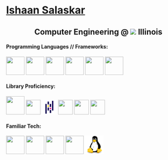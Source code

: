 # [Ishaan Salaskar](https://www.linkedin.com/in/ishaan-salaskar-uiuc26/)

<p style= .react-logo {
            vertical-align: middle;
            margin-right: 20px;
        }
        @media (prefers-reduced-motion: no-preference) {
            .react-logo {
                animation: App-logo-spin infinite 20s linear;
            }
        }
        @keyframes App-logo-spin {
            from {
                transform: rotate(0deg);
            }
            to {
                transform: rotate(360deg);
            }
        }></p>

<h2 align="center">Computer Engineering @ <img width="13px" src="https://marketing.illinois.edu/wp-content/uploads/2021/09/block-I-primary.png"/> Illinois</h2>


#### Programming Languages // Frameworks:

<p align="left">
<img src="https://img.icons8.com/color/30/000000/python.png" width="50" height="50"/>
<img src="https://upload.wikimedia.org/wikipedia/commons/1/18/C_Programming_Language.svg" width="50" height="50"/>
<img src="https://img.icons8.com/color/30/000000/java-coffee-cup-logo.png" width="50" height="50"/>
<img src="https://img.icons8.com/color/30/000000/javascript.png" width="50" height="50"/>
<img src="https://upload.wikimedia.org/wikipedia/commons/thumb/6/61/HTML5_logo_and_wordmark.svg/640px-HTML5_logo_and_wordmark.svg.png" width="50" height="50"/>
<img src="https://upload.wikimedia.org/wikipedia/commons/thumb/a/a7/React-icon.svg/2300px-React-icon.svg.png" width="50"
height="50" class="react-logo"/>
</p>

#### Library Proficiency:

<p align="left">
<img src="https://www.vectorlogo.zone/logos/tensorflow/tensorflow-icon.svg" width="50" height="50"/>
<img src="https://www.vectorlogo.zone/logos/pytorch/pytorch-icon.svg" width="40" height="40"/>
<img src="https://raw.githubusercontent.com/devicons/devicon/2ae2a900d2f041da66e950e4d48052658d850630/icons/pandas/pandas-original.svg" width="40" height="40"/>
<img src="https://upload.wikimedia.org/wikipedia/commons/0/05/Scikit_learn_logo_small.svg" width="40" height="40"/>
<img src="https://www.vectorlogo.zone/logos/opencv/opencv-icon.svg" width="40" height="40"/>
<img src="https://upload.wikimedia.org/wikipedia/commons/8/84/Matplotlib_icon.svg" width="40" height="40"/>
</p>

#### Familiar Tech:

<p align="left">
<img src="https://techwiki.eng.ua.edu/images/7/70/Quartus-logo.png" width="50" height="50">
<img src="https://www.raspberrypi.com/app/uploads/2020/06/raspberrry_pi_logo.png" width="50" height="50">
<img src="https://cdn.worldvectorlogo.com/logos/arduino-1.svg" width="50" height="50">
<img src="https://pbs.twimg.com/profile_images/759142234562277376/e9hjUIwQ_400x400.jpg" width="50" height="50">
<img src="https://raw.githubusercontent.com/devicons/devicon/master/icons/linux/linux-original.svg" width="50" height="50">
</p>
